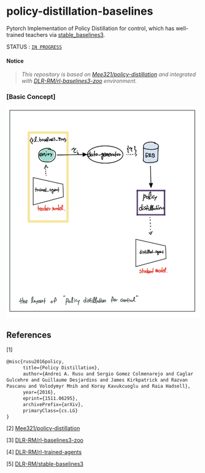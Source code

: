# policy-distillation-baselines

Pytorch Implementation of Policy Distillation for control, which has well-trained teachers via [stable_baselines3](https://github.com/DLR-RM/stable-baselines3).



STATUS : [`IN PROGRESS`]()



#### Notice

> *This repository is based on [Mee321/policy-distillation](https://github.com/Mee321/policy-distillation) and integrated with [DLR-RM/rl-baselines3-zoo](https://github.com/DLR-RM/rl-baselines3-zoo) environment.*



### [Basic Concept]

<img src="concept.jpg" height="550">



## References

[1] 

```
@misc{rusu2016policy,
      title={Policy Distillation}, 
      author={Andrei A. Rusu and Sergio Gomez Colmenarejo and Caglar Gulcehre and Guillaume Desjardins and James Kirkpatrick and Razvan Pascanu and Volodymyr Mnih and Koray Kavukcuoglu and Raia Hadsell},
      year={2016},
      eprint={1511.06295},
      archivePrefix={arXiv},
      primaryClass={cs.LG}
}
```



[2] [Mee321/policy-distillation](https://github.com/Mee321/policy-distillation)

[3] [DLR-RM/rl-baselines3-zoo](https://github.com/DLR-RM/rl-baselines3-zoo)

[4] [DLR-RM/rl-trained-agents](https://github.com/DLR-RM/rl-trained-agents)

[5] [DLR-RM/stable-baselines3](https://github.com/DLR-RM/stable-baselines3)